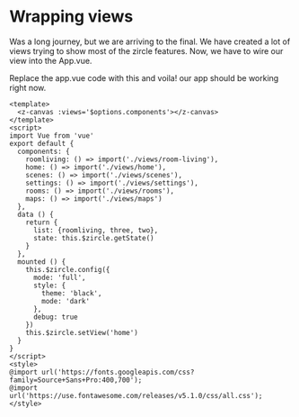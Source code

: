 # Wrapping views

Was a long journey, but we are arriving to the final. We have created a lot of views trying to show most of the zircle features. Now, we have to wire our view into the App.vue.

Replace the app.vue code with this and voila! our app should be working right now.


```vue result
<template>
  <z-canvas :views='$options.components'></z-canvas>
</template>
<script>
import Vue from 'vue'
export default {
  components: {
    roomliving: () => import('./views/room-living'),
    home: () => import('./views/home'),
    scenes: () => import('./views/scenes'),
    settings: () => import('./views/settings'),
    rooms: () => import('./views/rooms'),
    maps: () => import('./views/maps')
  },
  data () {
    return {
      list: {roomliving, three, two},
      state: this.$zircle.getState()
    }
  },
  mounted () {
    this.$zircle.config({
      mode: 'full',
      style: {
        theme: 'black',
        mode: 'dark'
      },
      debug: true
    })
    this.$zircle.setView('home')
  }
}
</script>
<style>
@import url('https://fonts.googleapis.com/css?family=Source+Sans+Pro:400,700');
@import url('https://use.fontawesome.com/releases/v5.1.0/css/all.css');
</style>

```
